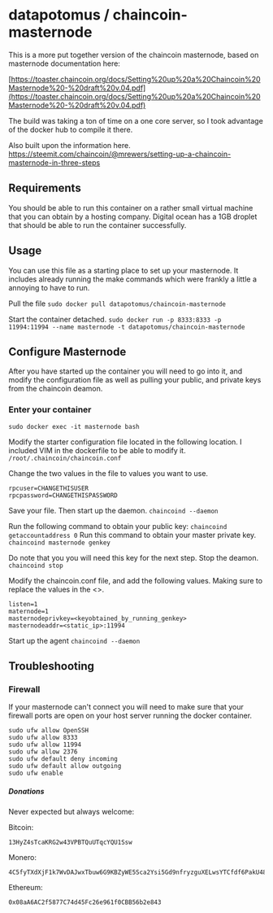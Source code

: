 
# datapotomus / chaincoin-masternode

This is a more put together version of the chaincoin masternode, based on masternode documentation here:

[https://toaster.chaincoin.org/docs/Setting%20up%20a%20Chaincoin%20Masternode%20-%20draft%20v.04.pdf](https://toaster.chaincoin.org/docs/Setting%20up%20a%20Chaincoin%20Masternode%20-%20draft%20v.04.pdf)
 
The build was taking a ton of time on a one core server, so I took advantage of the docker hub to compile it there.

Also built upon the information here. https://steemit.com/chaincoin/@mrewers/setting-up-a-chaincoin-masternode-in-three-steps

## Requirements
You should be able to run this container on a rather small virtual machine that you can obtain by a hosting company. 
Digital ocean has a 1GB droplet that should be able to run the container successfully.

## Usage
You can use this file as a starting place to set up your masternode. It includes already running the make commands which were frankly a little a annoying to have to run. 

Pull the file
`sudo docker pull datapotomus/chaincoin-masternode`

Start the container detached.
`sudo docker run -p 8333:8333 -p 11994:11994 --name masternode -t datapotomus/chaincoin-masternode`

## Configure Masternode
After you have started up the container you will need to go into it, and modify the configuration file as well as pulling your public, and private keys from the chaincoin deamon. 

### Enter your container
`sudo docker exec -it masternode bash`

Modify the starter configuration file located in the following location. I included VIM in the dockerfile to be able to modify it.
`/root/.chaincoin/chaincoin.conf`

Change the two values in the file to values you want to use.
```
rpcuser=CHANGETHISUSER
rpcpassword=CHANGETHISPASSWORD
```

Save your file. Then start up the daemon.
`chaincoind --daemon`

Run the following command to obtain your public key:
`chaincoind getaccountaddress 0`
Run this command to obtain your master private key.
`chaincoind masternode genkey`

Do note that you you will need this key for the next step.
Stop the deamon.
`chaincoind stop`

Modify the chaincoin.conf file, and add the following values. Making sure to replace the values in the <>.
```
listen=1
maternode=1
masternodeprivkey=<keyobtained_by_running_genkey>
masternodeaddr=<static_ip>:11994
```
Start up the agent
`chaincoind --daemon`


## Troubleshooting

### Firewall
If your masternode can't connect you will need to make sure that your firewall ports are open on your host server running the docker container.
```
sudo ufw allow OpenSSH
sudo ufw allow 8333
sudo ufw allow 11994
sudo ufw allow 2376
sudo ufw default deny incoming
sudo ufw default allow outgoing
sudo ufw enable
```

##### Donations
Never expected but always welcome:


Bitcoin: 

```
13HyZ4sTcaKRG2w43VPBTQuUTqcYQU1Ssw
```
Monero:

```
4C5fyTXdXjF1k7WvDAJwxTbuw6G9KBZyWE5Sca2Ysi5Gd9nfryzguXELwsYTCfdf6PakU48whQaQ3f8M9T33JN6a5VSJk1FTXcRJHkCEZa
```
Ethereum:

```
0x08aA6AC2f5877C74d45Fc26e961f0CBB56b2e843
```
